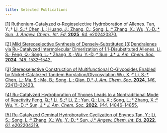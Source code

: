 ```yaml
---
title: Selected Publications
---
```


[1]	Ruthenium-Catalyzed α-Regioselective Hydroboration of Allenes. Tan, Y.;† <u>Li, S.<u>;† Chen, L.; Huang, J.; Zhang, C.; Song, L.;* Zhang, X.; Wu, Y.-D.;* Sun, J. _Angew. Chem., Int. Ed._ **2025**, _64_, e202420370.

[2] Mild Stereoselective Synthesis of Densely-Substituted [3]Dendralenes via Ru-Catalyzed Intermolecular Dimerization of 1,1-Disubstituted Allenes. <u>Li, S.<u/>; Feng, Q.; Song, L.;* Zhang, X.; Wu, Y.-D.;* Sun, J.* _J. Am. Chem. Soc._ **2024**, _146_, 1532–1542.

[3]	Stereoselective Construction of Multifunctional C-Glycosides Enabled by Nickel-Catalyzed Tandem Borylation/Glycosylation
Wu, X.;† <u>Li, S.<u/>;† Chen, L.; Ma, S.; Ma, B.; Song, L.; Qian, D.*
_J. Am. Chem. Soc._ **2024**, _146_, 22413–22423.

[4]	Ru-Catalyzed Hydroboration of Ynones Leads to a Nontraditional Mode of Reactivity
Feng, Q.;† <u>Li, S.<u/>;† Li, Z.; Yan, Q.; Lin, X.; Song, L.;* Zhang, X.;* Wu, Y.-D.;* Sun, J.*
_J. Am. Chem. Soc._ **2022**, _144_, 14846–14855.

[5] Ru-Catalyzed Geminal Hydroborative Cyclization of Enynes
Tan, Y.; <u>Li, S.<u/>; Song, L.;* Zhang, X.; Wu, Y.-D.;* Sun, J.* 
_Angew. Chem. Int. Ed._ **2022**, _61_, e202204319.